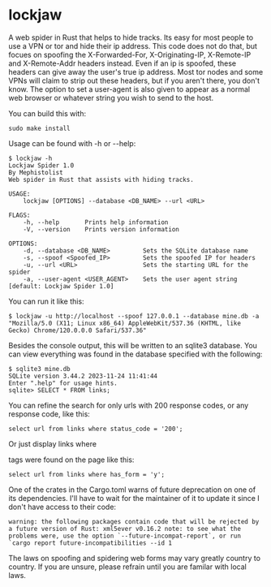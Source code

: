 # lockjaw
A web spider in Rust that helps to hide tracks. Its easy for most people to use a VPN or tor and hide their ip address. This code does not do that, but focues on spoofing the X-Forwarded-For, X-Originating-IP, X-Remote-IP and X-Remote-Addr headers instead. Even if an ip is spoofed, these headers can give away the user's true ip address. Most tor nodes and some VPNs will claim to strip out these headers, but if you aren't there, you don't know. The option to set a user-agent is also given to appear as a normal web browser or whatever string you wish to send to the host.

You can build this with:

```sudo make install```

Usage can be found with -h or --help:

```
$ lockjaw -h             
Lockjaw Spider 1.0
By Mephistolist
Web spider in Rust that assists with hiding tracks.

USAGE:
    lockjaw [OPTIONS] --database <DB_NAME> --url <URL>

FLAGS:
    -h, --help       Prints help information
    -V, --version    Prints version information

OPTIONS:
    -d, --database <DB_NAME>         Sets the SQLite database name
    -s, --spoof <Spoofed_IP>         Sets the spoofed IP for headers
    -u, --url <URL>                  Sets the starting URL for the spider
    -a, --user-agent <USER_AGENT>    Sets the user agent string [default: Lockjaw Spider 1.0]
```

You can run it like this:

```$ lockjaw -u http://localhost --spoof 127.0.0.1 --database mine.db -a "Mozilla/5.0 (X11; Linux x86_64) AppleWebKit/537.36 (KHTML, like Gecko) Chrome/120.0.0.0 Safari/537.36"```

Besides the console output, this will be written to an sqlite3 database. You can view everything was found in the database specified with the following:

```
$ sqlite3 mine.db                                                                   
SQLite version 3.44.2 2023-11-24 11:41:44
Enter ".help" for usage hints.
sqlite> SELECT * FROM links;
```

You can refine the search for only urls with 200 response codes, or any response code, like this:

```select url from links where status_code = '200';```

Or just display links where <form> tags were found on the page like this:

```select url from links where has_form = 'y';```

One of the crates in the Cargo.toml warns of future deprecation on one of its dependencies. I'll have to wait for the maintainer of it to update it since I don't have access to their code:

```
warning: the following packages contain code that will be rejected by a future version of Rust: xml5ever v0.16.2 note: to see what the problems were, use the option `--future-incompat-report`, or run `cargo report future-incompatibilities --id 1
```

The laws on spoofing and spidering web forms may vary greatly country to country. If you are unsure, please refrain until you are familar with local laws. 

